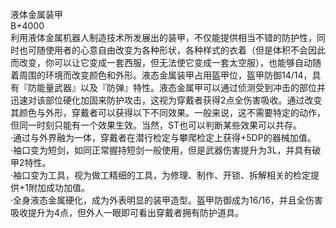 <title>液体金属装甲</title>
<meta name="GENERATOR" content="WinCHM">
<meta http-equiv="Content-Type" content="text/html; charset=gb2312">
<br>液体金属装甲
<br>B+4000
<br>利用液体金属机器人制造技术所发展出的装甲，不仅能提供相当不错的防护性，同时也可随使用者的心意自由改变为各种形状，各种样式的衣着（但是体积不会因此而改变，你可以让它变成一套西服，但无法使它变成一套太空服），也能够自动随着周围的环境而改变颜色和外形。液态金属装甲占用盔甲位，盔甲防御14/14，具有『防能量武器』以及『防弹』特性。液态金属甲可以通过侦测受到冲击的部位并迅速对该部位硬化加固来防护攻击，这视为穿戴者获得2点全伤害吸收。通过改变其颜色与外形，穿戴者可以获得以下不同效果。一般来说，这不需要特定的动作，但同一时刻只能有一个效果生效。当然，ST也可以判断某些效果可以共存。 
<br>·通过与外界融为一体，穿戴者在潜行检定与攀爬检定上获得+5DP的器械加值。
<br>·袖口变为短剑，如同正常握持短剑一般使用，但是武器伤害提升为3L，并具有破甲2特性。
<br>·袖口变为工具，视为做工精细的工具，为修理、制作、开锁、拆解相关的检定提供+1附加成功加值。
<br>·全身液态金属硬化，成为外表明显的装甲造型。盔甲防御成为16/16，并且全伤害吸收提升为4点，但外人一眼即可看出穿戴者拥有防护道具。